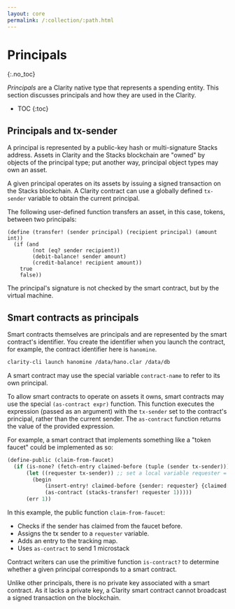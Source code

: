 ```yaml
---
layout: core
permalink: /:collection/:path.html
---
```

# Principals
{:.no_toc}

_Principals_ are a Clarity native type that represents a spending entity. This section discusses principals and how they are used in the Clarity.  

* TOC
{:toc}


## Principals and tx-sender

A principal is represented by a public-key hash or multi-signature Stacks address. Assets in Clarity and the Stacks blockchain are "owned" by objects of the principal type; put another way, principal object types may own an asset. 

A given principal operates on its assets by issuing a signed transaction on the Stacks blockchain. A Clarity contract can use a globally defined `tx-sender` variable to obtain the current principal.

The following user-defined function transfers an asset, in this case, tokens, between two principals:

```
(define (transfer! (sender principal) (recipient principal) (amount int))
  (if (and
        (not (eq? sender recipient))
        (debit-balance! sender amount)
        (credit-balance! recipient amount))
    true
    false))
```

The principal's signature is not checked by the smart contract, but by the virtual machine.


## Smart contracts as principals

Smart contracts themselves are principals and are represented by the smart contract's identifier. You create the identifier when you launch the contract, for example, the contract identifier here is `hanomine`.

```bash
clarity-cli launch hanomine /data/hano.clar /data/db
```

A smart contract may use the special variable `contract-name` to refer to its own principal.

To allow smart contracts to operate on assets it owns, smart contracts may use the special `(as-contract expr)` function. This function executes the expression (passed as an argument) with the `tx-sender` set to the contract's principal, rather than the current sender. The `as-contract` function returns the value of the provided expression.

For example, a smart contract that implements something like a "token faucet" could be implemented as so:

```cl
(define-public (claim-from-faucet)
  (if (is-none? (fetch-entry claimed-before (tuple (sender tx-sender))))
      (let ((requester tx-sender)) ;; set a local variable requester = tx-sender
        (begin
            (insert-entry! claimed-before {sender: requester} {claimed: true})
            (as-contract (stacks-transfer! requester 1)))))
      (err 1))
```

In this example, the public function `claim-from-faucet`:

* Checks if the sender has claimed from the faucet before.
* Assigns the tx sender to a `requester` variable.
* Adds an entry to the tracking map.
* Uses `as-contract` to send 1 microstack

Contract writers can use the primitive function `is-contract?` to determine whether a given principal corresponds to a smart contract.

Unlike other principals, there is no private key associated with a smart contract. As it lacks a private key, a Clarity smart contract cannot broadcast a signed transaction on the blockchain.
